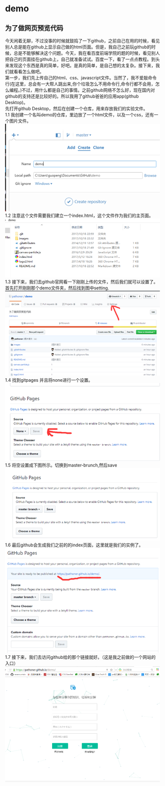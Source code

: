 # demo
## 为了做网页预览代码

今天闲着无聊，不过没事的时候就鼓捣了一下github，之前自己在用的时候，看见别人总是能在github上显示自己做的html页面。但是，我自己之前玩github的时候，总是不能够解决这个问题。今天，我在看百度前端学院的题的时候，看见别人把自己的页面挂在github上，自己就准备试试。百度一下，看了一点点教程。到头来发现这个东西是真的简单，好吧。是真的简单，是自己想的太复杂。接下来，我们就看看怎么做吧。<br/>
第一步，我们先上传自己的html、css、javascript文件。当然了，我不爱敲命令行(在这里，总会有一大帮人跳出来,你个垃圾怎么不用命令行,命令行都不会用，怎么编程。)不过，用什么都是自己的事情。之前github网络不怎么好，现在国内对github的支持还是比较好的。所以我用了github爸爸的应用app(github Desktop)。<br/>
先打开github Desktop，然后在创建一个仓库，用来存放我们的实验文件。<br/>
1.1 我创建一个名叫demo的仓库，里边放了一个html文件，以及一个css，还有一个图片文件。<br/>
![image](/images/1.png)<br/>
1.2 注意这个文件需要我们建立一个index.html，这个文件作为我们的主页面。<br/>
![image](/images/2.png)<br/>
1.3 接下来，我们去github官网看一下刚刚上传的文件，然后我们就可以设置了。首先打开刚刚那个demo文件夹，然后找到图中setting.
![image](/images/3.png)<br/>
1.4 找到gitpages 并且将none进行一个设置。<br/>
![image](/images/4.png)<br/>
1.5 将空设置成下图所示。切换到master-brunch,然后save<br/>
![image](/images/5.png)<br/>
1.6 最后github会生成我们之前的的index页面，这里就是我们的实例了。<br/>
![image](/images/6.png)<br/>
1.7 接下来，我们去访问github给的那个链接就好。（这是我之前做的一个网站的入口）<br/>
![image](/images/7.png)
<br/>
